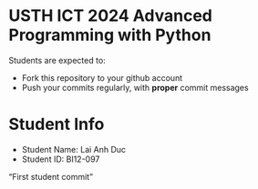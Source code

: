 USTH ICT 2024 Advanced Programming with Python
=====================================================

Students are expected to:
* Fork this repository to your github account
* Push your commits regularly, with **proper** commit messages


Student Info
=========================

* Student Name: Lai Anh Duc
* Student ID: BI12-097

 “First student commit”
